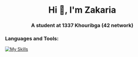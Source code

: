 <h1 align="center">Hi 👋,  I'm Zakaria</h1>
<h3 align="center">A student at 1337 Khouribga (42 network)</h3>

<h3 align="left">Languages and Tools:</h3>
<!-- <p align="left"> <a href="https://www.cprogramming.com/" target="_blank" rel="noreferrer"> <img src="https://raw.githubusercontent.com/devicons/devicon/master/icons/c/c-original.svg" alt="c" width="40" height="40"/> </a> <a href="https://git-scm.com/" target="_blank" rel="noreferrer"> <img src="https://www.vectorlogo.zone/logos/git-scm/git-scm-icon.svg" alt="git" width="40" height="40"/> </a> <a href="https://www.linux.org/" target="_blank" rel="noreferrer"> <img src="https://raw.githubusercontent.com/devicons/devicon/master/icons/linux/linux-original.svg" alt="linux" width="40" height="40"/> </a> <a href="https://www.photoshop.com/en" target="_blank" rel="noreferrer"> <img src="https://raw.githubusercontent.com/devicons/devicon/master/icons/photoshop/photoshop-line.svg" alt="photoshop" width="40" height="40"/> </a>  -->

[![My Skills](https://skillicons.dev/icons?i=c,cpp,java,js,ts,py,html,css,bash,django,react,nextjs,p5js,tailwind,cmake,docker,git,github,nginx,nodejs,npm,pnpm,postman,unity,unreal,wordpress,postgres,linux,ubuntu,windows,vim,vscode)](skillicons.dev)




